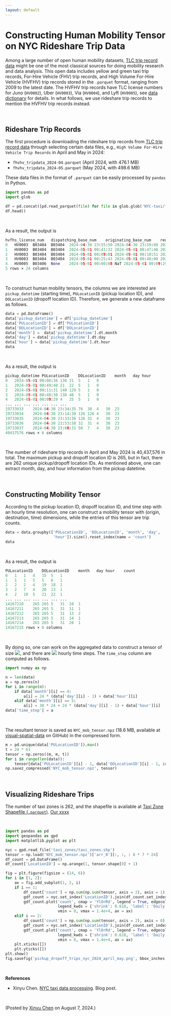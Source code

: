 ```yaml
---
layout: default
---
```


# Constructing Human Mobility Tensor on NYC Rideshare Trip Data

Among a large number of open human mobility datasets, [TLC trip record data](https://www.nyc.gov/site/tlc/about/tlc-trip-record-data.page) might be one of the most classical sources for doing mobility research and data analysis. This open data includes yellow and green taxi trip records, For-Hire Vehicle (FHV) trip records, and High Volume For-Hire Vehicle (HVFHV) trip records stored in the `.parquet` format, ranging from 2009 to the latest date. The HVFHV trip records have TLC license numbers for Juno (`HV0002`), Uber (`HV0003`), Via (`HV0004`), and Lyft (`HV0005`), see [data dictionary](https://www.nyc.gov/assets/tlc/downloads/pdf/data_dictionary_trip_records_hvfhs.pdf) for details. In what follows, we use rideshare trip records to mention the HVFHV trip records instead.

<br>

## Rideshare Trip Records

The first procedure is downloading the rideshare trip records from [TLC trip record data](https://www.nyc.gov/site/tlc/about/tlc-trip-record-data.page) through selecting certain data files, e.g., `High Volume For-Hire Vehicle Trip Records` in April and May in 2024:

- `fhvhv_tripdata_2024-04.parquet` (April 2024, with 476.1 MB)
- `fhvhv_tripdata_2024-05.parquet` (May 2024, with 498.6 MB)

These data files in the format of `.parquet` can be easily processed by `pandas` in Python.


```python
import pandas as pd
import glob

df = pd.concat([pd.read_parquet(file) for file in glob.glob('NYC-taxi/fhvhv_tripdata_2024-*.parquet')])
df.head()
```

<br>

As a result, the output is


```python
hvfhs_license_num	dispatching_base_num	originating_base_num	request_datetime	on_scene_datetime	pickup_datetime	dropoff_datetime	PULocationID	DOLocationID	trip_miles	...	sales_tax	congestion_surcharge	airport_fee	tips	driver_pay	shared_request_flag	shared_match_flag	access_a_ride_flag	wav_request_flag	wav_match_flag
0	HV0003	B03404	B03404	2024-04-30 23:55:50	2024-04-30 23:59:00	2024-05-01 00:00:36	2024-05-01 00:38:21	138	21	18.680	...	4.48	0.00	2.5	0.00	47.41	N	N	N	N	N
1	HV0003	B03404	B03404	2024-05-01 00:41:32	2024-05-01 00:47:40	2024-05-01 00:49:40	2024-05-01 00:57:08	21	22	1.710	...	1.03	0.00	0.0	0.00	6.69	N	N	N	N	N
2	HV0003	B03404	B03404	2024-05-01 00:09:01	2024-05-01 00:10:51	2024-05-01 00:11:31	2024-05-01 00:33:51	140	129	5.000	...	2.65	0.75	0.0	0.00	19.82	Y	N	N	N	N
3	HV0003	B03404	B03404	2024-05-01 00:25:43	2024-05-01 00:48:00	2024-05-01 00:48:30	2024-05-01 01:10:17	138	48	9.250	...	3.47	2.75	2.5	0.00	25.28	N	N	N	N	N
4	HV0005	B03406	None	2024-05-01 00:00:08	NaT	2024-05-01 00:09:29	2024-05-01 00:28:51	4	25	4.996	...	2.38	2.75	0.0	6.99	22.24	N	N	N	N	Y
5 rows × 24 columns
```

<br>

To construct human mobility tensors, the columns we are interested are `pickup_datetime` (starting time), `PULocationID` (pickup location ID), and `DOLocationID` (dropoff location ID). Therefore, we generate a new dataframe as follows.


```python
data = pd.DataFrame()
data['pickup_datetime'] = df['pickup_datetime']
data['PULocationID'] = df['PULocationID']
data['DOLocationID'] = df['DOLocationID']
data['month'] =  data['pickup_datetime'].dt.month
data['day'] = data['pickup_datetime'].dt.day
data['hour'] = data['pickup_datetime'].dt.hour
data
```

<br>

As a result, the output is


```python
pickup_datetime	PULocationID	DOLocationID	month	day	hour
0	2024-05-01 00:00:36	138	21	5	1	0
1	2024-05-01 00:49:40	21	22	5	1	0
2	2024-05-01 00:11:31	140	129	5	1	0
3	2024-05-01 00:48:30	138	48	5	1	0
4	2024-05-01 00:09:29	4	25	5	1	0
...	...	...	...	...	...	...
19733033	2024-04-30 23:34:35	76	38	4	30	23
19733034	2024-04-30 23:14:38	126	126	4	30	23
19733035	2024-04-30 23:33:36	126	32	4	30	23
19733036	2024-04-30 23:53:58	32	31	4	30	23
19733037	2024-04-30 23:08:31	50	7	4	30	23
40437576 rows × 6 columns
```

<br>

The number of rideshare trip records in April and May 2024 is 40,437,576 in total. The maximum pickup and dropoff location ID is 265, but in fact, there are 262 unique pickup/dropoff location IDs. As mentioned above, one can extract month, day, and hour information from the pickup datetime.

<br>

## Constructing Mobility Tensor

According to the pickup location ID, dropoff location ID, and time step with an hourly time resolution, one can construct a mobility tensor with (origin, destination, time) dimensions, while the entries of this tensor are trip counts.

```python
data = data.groupby(['PULocationID', 'DOLocationID', 'month', 'day', 
                     'hour']).size().reset_index(name = 'count')
data
```

<br>

As a result, the output is

```python
PULocationID	DOLocationID	month	day	hour	count
0	1	1	4	15	5	1
1	1	1	5	5	6	1
2	2	2	4	19	18	1
3	2	7	4	20	13	1
4	2	10	5	21	22	1
...	...	...	...	...	...	...
14167210	265	265	5	31	10	1
14167211	265	265	5	31	11	1
14167212	265	265	5	31	13	2
14167213	265	265	5	31	14	1
14167214	265	265	5	31	20	1
14167215 rows × 6 columns
```

<br>

By doing so, one can work on the aggregated data to construct a tensor of size <img style="display: inline;" src="https://latex.codecogs.com/svg.latex?&space;265\times 265\times 1464"/>, and there are <img style="display: inline;" src="https://latex.codecogs.com/svg.latex?&space;24\times 61=1464"/> hourly time steps. The `time_step` column are computed as follows.

```python
import numpy as np

n = len(data)
a = np.zeros(n)
for i in range(n):
    if data['month'][i] == 4:
        a[i] = 24 * (data['day'][i] - 1) + data['hour'][i]
    elif data['month'][i] == 5:
        a[i] = 30 * 24 + 24 * (data['day'][i] - 1) + data['hour'][i]
data['time_step'] = a
```

<br>

The resultant tensor is saved as `NYC_mob_tensor.npz` (18.6 MB, available at [visual-spatial-data](https://github.com/xinychen/visual-spatial-data/blob/main/NYC-mobility/NYC_mob_tensor.npz) on GitHub) in the compressed form.

```python
m = pd.unique(data['PULocationID']).max()
t = 24 * 61
tensor = np.zeros((m, m, t))
for i in range(len(data)):
    tensor[data['PULocationID'][i] - 1, data['DOLocationID'][i] - 1, int(data['time_step'][i])] = data['count'][i]
np.savez_compressed('NYC_mob_tensor.npz', tensor)
```

<br>

## Visualizing Rideshare Trips

The number of taxi zones is 262, and the shapefile is available at [Taxi Zone Shapefile (`.parquet`)](https://d37ci6vzurychx.cloudfront.net/misc/taxi_zones.zip). [Our xxxx](https://github.com/xinychen/visual-spatial-data/tree/main/NYC-mobility/taxi_zones)

<br>

```python
import pandas as pd
import geopandas as gpd
import matplotlib.pyplot as plt

nyc = gpd.read_file('taxi_zones/taxi_zones.shp')
tensor = np.load('NYC_mob_tensor.npz')['arr_0'][:, :, : 8 * 7 * 24]
df_count = pd.DataFrame()
df_count['LocationID'] = np.arange(1, tensor.shape[0] + 1)

fig = plt.figure(figsize = (14, 6))
for i in [1, 2]:
    ax = fig.add_subplot(1, 2, i)
    if i == 1:
        df_count['count'] = np.sum(np.sum(tensor, axis = 2), axis = 1) / 56
        gdf_count = nyc.set_index('LocationID').join(df_count.set_index('LocationID')).reset_index()
        gdf_count.plot('count', cmap = 'YlOrRd', legend = True, edgecolor = 'white', linewidth = 0.2,
                       legend_kwds = {'shrink': 0.618, 'label': 'Daily pickup trip count'},
                       vmin = 0, vmax = 1.4e+4, ax = ax)
    elif i == 2:
        df_count['count'] = np.sum(np.sum(tensor, axis = 2), axis = 0) / 56
        gdf_count = nyc.set_index('LocationID').join(df_count.set_index('LocationID')).reset_index()
        gdf_count.plot('count', cmap = 'YlOrRd', legend = True, edgecolor = 'white', linewidth = 0.2,
                       legend_kwds = {'shrink': 0.618, 'label': 'Daily dropoff trip count'},
                       vmin = 0, vmax = 1.4e+4, ax = ax)
    plt.xticks([])
    plt.yticks([])
plt.show()
fig.savefig('pickup_dropoff_trips_nyc_2024_april_may.png', bbox_inches = 'tight')
```

<br>

**References**

- Xinyu Chen. [NYC taxi data processing](https://transdim.github.io/dataset/NYC-taxi/). Blog post.

<br>

<p align="left">(Posted by <a href="https://xinychen.github.io/">Xinyu Chen</a> on August 7, 2024.)</p>
